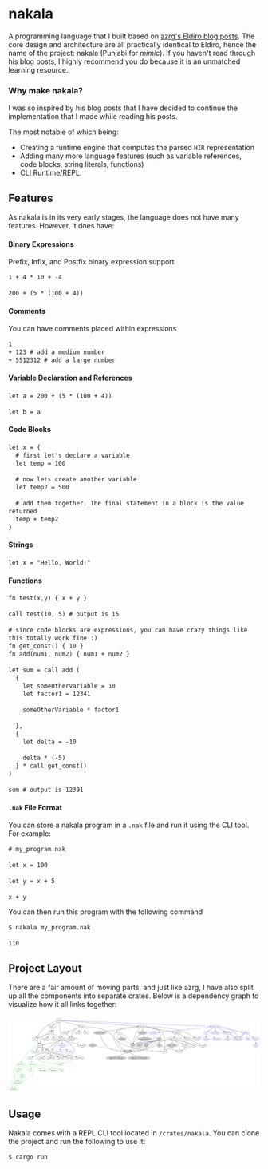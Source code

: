 # nakala

A programming language that I built based on [azrg's Eldiro blog posts](https://arzg.github.io/lang/). 
The core design and architecture are all practically identical to Eldiro, hence the name of the project: nakala (Punjabi for _mimic_). 
If you haven't read through his blog posts, I highly recommend you do because it is an unmatched learning resource.

### Why make nakala?
I was so inspired by his blog posts that I have decided to continue the implementation that I made while reading his posts. 

The most notable of which being:
- Creating a runtime engine that computes the parsed `HIR` representation
- Adding many more language features (such as variable references, code blocks, string literals, functions)
- CLI Runtime/REPL. 

## Features
As nakala is in its very early stages, the language does not have many features. However, it does have:

#### Binary Expressions
Prefix, Infix, and Postfix binary expression support
```
1 + 4 * 10 + -4

200 + (5 * (100 + 4))
```

#### Comments
You can have comments placed within expressions
```
1 
+ 123 # add a medium number
+ 5512312 # add a large number
```

#### Variable Declaration and References
```
let a = 200 + (5 * (100 + 4))

let b = a
```

#### Code Blocks
```
let x = {
  # first let's declare a variable
  let temp = 100

  # now lets create another variable
  let temp2 = 500

  # add them together. The final statement in a block is the value returned
  temp + temp2
}
```

#### Strings
```
let x = "Hello, World!"
```

#### Functions
```
fn test(x,y) { x + y }

call test(10, 5) # output is 15

# since code blocks are expressions, you can have crazy things like this totally work fine :)
fn get_const() { 10 }
fn add(num1, num2) { num1 + num2 }

let sum = call add (
  {
    let someOtherVariable = 10
    let factor1 = 12341

    someOtherVariable * factor1

  },
  {
    let delta = -10
    
    delta * (-5)
  } * call get_const()
)

sum # output is 12391
```

#### `.nak` File Format

You can store a nakala program in a `.nak` file and run it using the CLI tool. For example:

```
# my_program.nak

let x = 100

let y = x + 5

x + y
```

You can then run this program with the following command

```
$ nakala my_program.nak

110
```

## Project Layout
There are a fair amount of moving parts, and just like azrg, I have also split up all the components into separate crates. Below is a dependency graph to visualize how it all links together:
<p align="center" style="width: 100%; margin: auto; margin-top: 20px">
  <img src="./assets/graph2.svg"/>
</p>


## Usage
Nakala comes with a REPL CLI tool located in `/crates/nakala`. You can clone the project and run the following to use it:

```bash
$ cargo run
```


